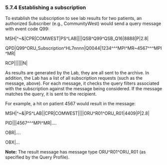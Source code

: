 ### 5.7.4 Establishing a subscription

To establish the subscription to see lab results for two patients, an authorized Subscriber (e.g., CommunityWest) would send a query message with event code Q99:

MSH|^~\&|CPR|COMWEST|PS^LAB||||QSB^Q99^QSB_Q16|8888|P|2.8|

QPD|Q99^ORU_Subscription^HL7nnnn|Q0044|1234^^^MPI^MR~4567^^^MPI^MR|

RCP||||||N|

As results are generated by the Lab, they are all sent to the archive. In addition, the Lab has a list of all subscription requests (such as the message, above). For each message, it checks the query filters associated with the subscription against the message being considered. If the message matches the query, it is sent to the recipient.

For example, a hit on patient 4567 would result in the message:

MSH|^~\&|PS^LAB||CPR|COMWEST||||ORU^R01^ORU_R01|4409|P|2.8|

PID|||4567^^^MPI^MR|....

OBR|....

OBX|...

**Note:** The result message has message type ORU^R01^ORU_R01 (as specified by the Query Profile).

